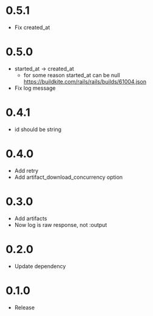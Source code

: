 # 0.5.1

- Fix created_at

# 0.5.0

- started_at -> created_at
  - for some reason started_at can be null https://buildkite.com/rails/rails/builds/61004.json
- Fix log message

# 0.4.1

- id should be string

# 0.4.0

- Add retry
- Add artifact_download_concurrency option

# 0.3.0

- Add artifacts
- Now log is raw response, not :output

# 0.2.0

- Update dependency

# 0.1.0

- Release
